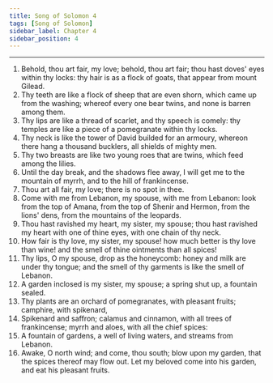 ```yaml
---
title: Song of Solomon 4
tags: [Song of Solomon]
sidebar_label: Chapter 4
sidebar_position: 4
---
```


---
1. Behold, thou art fair, my love; behold, thou art fair; thou hast doves' eyes within thy locks: thy hair is as a flock of goats, that appear from mount Gilead.
2. Thy teeth are like a flock of sheep that are even shorn, which came up from the washing; whereof every one bear twins, and none is barren among them.
3. Thy lips are like a thread of scarlet, and thy speech is comely: thy temples are like a piece of a pomegranate within thy locks.
4. Thy neck is like the tower of David builded for an armoury, whereon there hang a thousand bucklers, all shields of mighty men.
5. Thy two breasts are like two young roes that are twins, which feed among the lilies.
6. Until the day break, and the shadows flee away, I will get me to the mountain of myrrh, and to the hill of frankincense.
7. Thou art all fair, my love; there is no spot in thee.
8. Come with me from Lebanon, my spouse, with me from Lebanon: look from the top of Amana, from the top of Shenir and Hermon, from the lions' dens, from the mountains of the leopards.
9. Thou hast ravished my heart, my sister, my spouse; thou hast ravished my heart with one of thine eyes, with one chain of thy neck.
10. How fair is thy love, my sister, my spouse! how much better is thy love than wine! and the smell of thine ointments than all spices!
11. Thy lips, O my spouse, drop as the honeycomb: honey and milk are under thy tongue; and the smell of thy garments is like the smell of Lebanon.
12. A garden inclosed is my sister, my spouse; a spring shut up, a fountain sealed.
13. Thy plants are an orchard of pomegranates, with pleasant fruits; camphire, with spikenard,
14. Spikenard and saffron; calamus and cinnamon, with all trees of frankincense; myrrh and aloes, with all the chief spices:
15. A fountain of gardens, a well of living waters, and streams from Lebanon.
16. Awake, O north wind; and come, thou south; blow upon my garden, that the spices thereof may flow out. Let my beloved come into his garden, and eat his pleasant fruits.